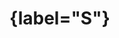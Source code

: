 
# {label="S"}

<!--
This file produces no output in the compiled document,
It just labels every cross-reference that appears after it as "supplementary",
i.e. "Fig. S1" instead of "Fig. 5".
Technically this is a new chapter with no name but a custom pandoc-crossref label.
-->
